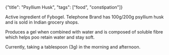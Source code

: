 {"title": "Psyllium Husk", "tags": ["food", "constipation"]}

Active ingredient of Fybogel. Telephone Brand has 100g/200g psyllium husk and is sold in Indian grocery shops.

Produces a gel when combined with water and is composed of soluble fibre which helps poo retain water and stay soft.

Currently, taking a tablespoon (3g) in the morning and afternoon.


